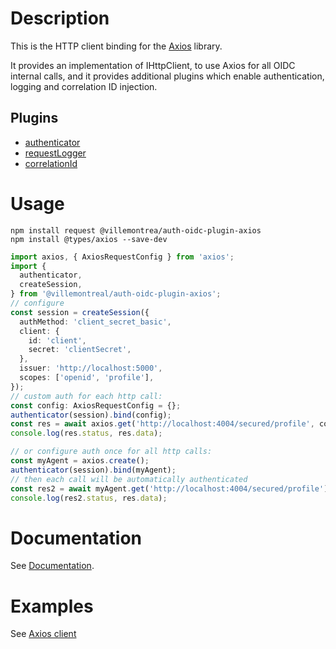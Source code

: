 # Description

This is the HTTP client binding for the [Axios](https://github.com/axios/axios) library.

It provides an implementation of IHttpClient, to use Axios for all OIDC internal calls, and it provides
additional plugins which enable authentication, logging and correlation ID injection.

## Plugins

- [authenticator](src/authenticator.ts)
- [requestLogger](src/requestLogger.ts)
- [correlationId](src/correlationId.ts)

# Usage

```
npm install request @villemontrea/auth-oidc-plugin-axios
npm install @types/axios --save-dev
```

```typescript
import axios, { AxiosRequestConfig } from 'axios';
import {
  authenticator,
  createSession,
} from '@villemontreal/auth-oidc-plugin-axios';
// configure
const session = createSession({
  authMethod: 'client_secret_basic',
  client: {
    id: 'client',
    secret: 'clientSecret',
  },
  issuer: 'http://localhost:5000',
  scopes: ['openid', 'profile'],
});
// custom auth for each http call:
const config: AxiosRequestConfig = {};
authenticator(session).bind(config);
const res = await axios.get('http://localhost:4004/secured/profile', config);
console.log(res.status, res.data);

// or configure auth once for all http calls:
const myAgent = axios.create();
authenticator(session).bind(myAgent);
// then each call will be automatically authenticated
const res2 = await myAgent.get('http://localhost:4004/secured/profile');
console.log(res2.status, res.data);
```

# Documentation

See [Documentation](../../doc/README.md).

# Examples

See [Axios client](../../examples/client-axios)
